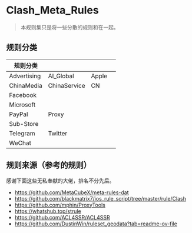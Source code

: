 # Clash_Meta_Rules
> 本规则集只是将一些分散的规则和在一起。

## 规则分类

| 规则分类        |              |       |     |
| ----------- | ------------ | ----- | --- |
| Advertising | AI_Global    | Apple |     |
| ChinaMedia  | ChinaService | CN    |     |
| Facebook    |              |       |     |
| Microsoft   |              |       |     |
| PayPal      | Proxy        |       |     |
| Sub-Store   |              |       |     |
| Telegram    | Twitter      |       |     |
| WeChat      |              |       |     |


## 规则来源（参考的规则）
感谢下面这些无私奉献的大佬，排名不分先后。
- https://github.com/MetaCubeX/meta-rules-dat
- https://github.com/blackmatrix7/ios_rule_script/tree/master/rule/Clash
- https://github.com/mphin/ProxyTools
- https://whatshub.top/strule
- https://github.com/ACL4SSR/ACL4SSR
- https://github.com/DustinWin/ruleset_geodata?tab=readme-ov-file

